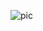![pic](https://cdn.discordapp.com/attachments/734045662169137234/1237387572238356602/image.png?ex=663b767a&is=663a24fa&hm=a1dce43715cf210ea88b0341b3046fb9969af61665ffd88f2d91e4dfcbbae07e&)
